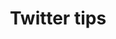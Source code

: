 ---
category: twitter-tips
title: Twitter tips
description:
hero:
  label:
  heading:
  text_markdown:
page_blocks:
  - _id: posts_relevant
---